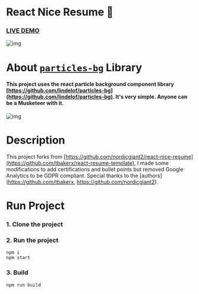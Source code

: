 # React Nice Resume :page_with_curl:

### [LIVE DEMO](https://chafab.github.io/resume/index.html)

![img](https://github.com/chafab/react-resume/tree/master/public/images/img.jpg?raw=true)

# About [`particles-bg`](https://github.com/lindelof/particles-bg) Library
#### This project uses the react particle background component library [https://github.com/lindelof/particles-bg](https://github.com/lindelof/particles-bg). It's very simple. Anyone can be a Musketeer with it.

![img](https://github.com/lindelof/particles-bg/raw/master/image/03.jpg?raw=true)

# Description
This project forks from [https://github.com/nordicgiant2/react-nice-resume](https://github.com/tbakerx/react-resume-template), I made some modifications to add certifications and bullet points but removed Google Analytics to be GDPR compliant. Special thanks to the [authors](https://github.com/tbakerx, https://github.com/nordicgiant2).

# Run Project
### 1. Clone the project

### 2. Run the project
```shell
npm i
npm start
```

### 3. Build
```shell
npm run build
```
